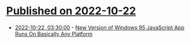 # [Published on 2022-10-22](index.md)

* [2022-10-22, 03:30:00](https://tech.slashdot.org/story/22/10/21/229219/new-version-of-windows-95-javascript-app-runs-on-basically-any-platform?utm_source=rss1.0mainlinkanon&utm_medium=feed) - [New Version of Windows 95 JavaScript App Runs On Basically Any Platform](https://tech.slashdot.org/story/22/10/21/229219/new-version-of-windows-95-javascript-app-runs-on-basically-any-platform?utm_source=rss1.0mainlinkanon&utm_medium=feed)
